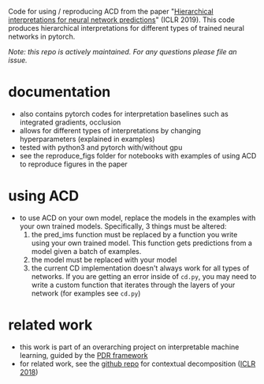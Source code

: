 Code for using / reproducing ACD from the paper "[Hierarchical interpretations for neural network predictions](https://openreview.net/pdf?id=SkEqro0ctQ)" (ICLR 2019). This code produces hierarchical interpretations for different types of trained neural networks in pytorch.

*Note: this repo is actively maintained. For any questions please file an issue.*

# documentation
- also contains pytorch codes for interpretation baselines such as integrated gradients, occlusion
- allows for different types of interpretations by changing hyperparameters (explained in examples)
- tested with python3 and pytorch with/without gpu
- see the reproduce_figs folder for notebooks with examples of using ACD to reproduce figures in the paper

# using ACD

- to use ACD on your own model, replace the models in the examples with your own trained models. Specifically, 3 things must be altered:
  1. the pred_ims function must be replaced by a function you write using your own trained model. This function gets predictions from a model given a batch of examples.
  2. the model must be replaced with your model
  3. the current CD implementation doesn't always work for all types of networks. If you are getting an error inside of `cd.py`, you may need to write a custom function that iterates through the layers of your network (for examples see `cd.py`)

# related work

- this work is part of an overarching project on interpretable machine learning, guided by the [PDR framework](https://arxiv.org/abs/1901.04592)
- for related work, see the [github repo](https://github.com/jamie-murdoch/ContextualDecomposition) for contextual decomposition ([ICLR 2018](https://openreview.net/pdf?id=rkRwGg-0Z))